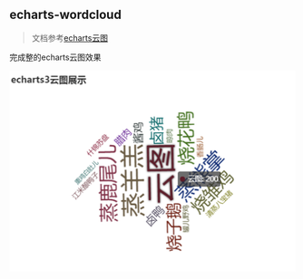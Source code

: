 ## echarts-wordcloud

> 文档参考[echarts云图](https://github.com/timdream/wordcloud2.js/blob/gh-pages/API.md)

完成整的echarts云图效果

![GitHub](./images/worldcloud.png)
